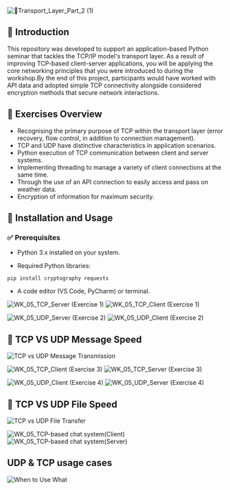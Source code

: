 ![🚚Transport_Layer_Part_2 (1)](https://github.com/user-attachments/assets/3d4f752a-2854-4252-a9e8-b50d95491e37)

## 📌 Introduction

This repository was developed to support an application-based Python seminar that tackles the TCP/IP model's transport layer. As a result of improving TCP-based client-server applications, you will be applying the core networking principles that you were introduced to during the workshop.By the end of this project, participants would have worked with API data and adopted simple TCP connectivity alongside considered encryption methods that secure network interactions.

## 📝 Exercises Overview

- Recognising the primary purpose of TCP within the transport layer (error recovery, flow control, in addition to connection management). 
- TCP and UDP have distinctive characteristics in application scenarios. 
- Python execution of TCP communication between client and server systems. 
- Implementing threading to manage a variety of client connections at the same time. 
- Through the use of an API connection to easily access and pass on weather data.
- Encryption of information for maximum security.

## 🚀 Installation and Usage

### ✅ Prerequisites

- Python 3.x installed on your system.

- Required Python libraries:

```pip install cryptography requests ```

- A code editor (VS Code, PyCharm) or terminal.


![WK_05_TCP_Server (Exercise 1)](https://github.com/user-attachments/assets/cbd762a1-37b4-421f-8073-f836999ea83a)
![WK_05_TCP_Client (Exercise 1)](https://github.com/user-attachments/assets/12cddd64-6e97-42cb-9810-56069c09c30e)

![WK_05_UDP_Server (Exercise 2)](https://github.com/user-attachments/assets/4358a42c-f760-444c-8d32-46bfbaa1c6e2)
![WK_05_UDP_Client (Exercise 2)](https://github.com/user-attachments/assets/b69ec1f1-64dc-48bc-8613-fecc6e848279)

## 📨 TCP VS UDP Message Speed
![TCP vs  UDP Message Transmission](https://github.com/user-attachments/assets/182e8efb-8ecc-4fe1-bf89-c0a8d5400f8d)

![WK_05_TCP_Client (Exercise 3)](https://github.com/user-attachments/assets/d461f391-7ca8-4934-9528-bf73e71a09a5)
![WK_05_TCP_Server (Exercise 3)](https://github.com/user-attachments/assets/e952a0b0-6d08-4862-be64-187cba9bb29b)

![WK_05_UDP_Client (Exercise 4)](https://github.com/user-attachments/assets/f01cb3e8-4285-4a90-871b-bcd1fafd35a7)
![WK_05_UDP_Server (Exercise 4)](https://github.com/user-attachments/assets/3d0a541a-2a87-4fdb-a5b8-4ee9084816bc)

## 📁 TCP VS UDP File Speed
![TCP vs  UDP File Transfer](https://github.com/user-attachments/assets/7e518c8f-5771-46bb-8a25-750570f19754)

![WK_05_TCP-based chat system(Client)](https://github.com/user-attachments/assets/ce4bbfea-68af-4aa1-8dca-ea4dd80195ee)
![WK_05_TCP-based chat system(Server)](https://github.com/user-attachments/assets/87cd7148-e2e0-4a22-82f3-5b97bbfa9750)

## UDP & TCP usage cases
![When to Use What](https://github.com/user-attachments/assets/b3d49b8e-7d8d-4fa1-a887-cb8174e78f43)
